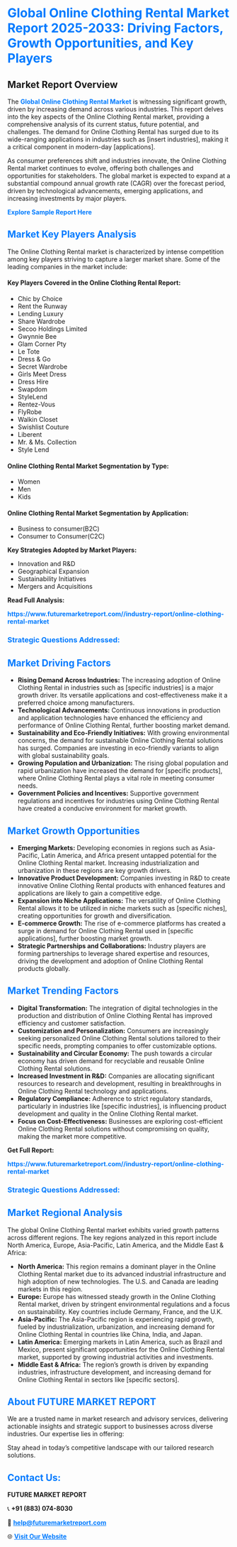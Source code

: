 <h1 style="color: #007BFF;">Global Online Clothing Rental Market Report 2025-2033: Driving Factors, Growth Opportunities, and Key Players</h1>

<section id="overview">
<h2>Market Report Overview</h2>
<p>The <a href="https://www.futuremarketreport.com//industry-report/online-clothing-rental-market" style="color: #007BFF; text-decoration: none;"><strong>Global Online Clothing Rental Market</strong></a> is witnessing significant growth, driven by increasing demand across various industries. This report delves into the key aspects of the Online Clothing Rental market, providing a comprehensive analysis of its current status, future potential, and challenges. The demand for Online Clothing Rental has surged due to its wide-ranging applications in industries such as [insert industries], making it a critical component in modern-day [applications].</p>
<p>As consumer preferences shift and industries innovate, the Online Clothing Rental market continues to evolve, offering both challenges and opportunities for stakeholders. The global market is expected to expand at a substantial compound annual growth rate (CAGR) over the forecast period, driven by technological advancements, emerging applications, and increasing investments by major players.</p>
</section>

<section id="overview">
<p><a href="https://www.futuremarketreport.com//request-sample/reportId=61474" style="color: #007BFF; text-decoration: none;"><strong>Explore Sample Report Here</strong></a></p>
</section>

<section id="key-players">
<h2 style="color: #007BFF;">Market Key Players Analysis</h2>
<p>The Online Clothing Rental market is characterized by intense competition among key players striving to capture a larger market share. Some of the leading companies in the market include:</p>
<h4>Key Players Covered in the Online Clothing Rental Report:</h4>
<ul><li>Chic by Choice</li><li>Rent the Runway</li><li>Lending Luxury</li><li>Share Wardrobe</li><li>Secoo Holdings Limited</li><li>Gwynnie Bee</li><li>Glam Corner Pty</li><li>Le Tote</li><li>Dress &amp; Go</li><li>Secret Wardrobe</li><li>Girls Meet Dress</li><li>Dress Hire</li><li>Swapdom</li><li>StyleLend</li><li>Rentez-Vous</li><li>FlyRobe</li><li>Walkin Closet</li><li>Swishlist Couture</li><li>Liberent</li><li>Mr. &amp; Ms. Collection</li><li>Style Lend</li></ul>
<h4>Online Clothing Rental Market Segmentation by Type:</h4>
<ul><li>Women</li><li>Men</li><li>Kids</li></ul>

<h4>Online Clothing Rental Market Segmentation by Application:</h4>
<ul><li>Business to consumer(B2C)</li><li>Consumer to Consumer(C2C)</li></ul>
<p><strong>Key Strategies Adopted by Market Players:</strong></p>
<ul>
<li>Innovation and R&D</li>
<li>Geographical Expansion</li>
<li>Sustainability Initiatives</li>
<li>Mergers and Acquisitions</li>
</ul>
</section>

<section>
<p><strong>Read Full Analysis: </strong></p><a href="https://www.futuremarketreport.com//industry-report/online-clothing-rental-market" style="color: #007BFF; text-decoration: none;"><strong>https://www.futuremarketreport.com//industry-report/online-clothing-rental-market</strong></a>
<h3 style="color: #007BFF;">Strategic Questions Addressed:</h3>
</section>

<section id="driving-factors">
<h2 style="color: #007BFF;">Market Driving Factors</h2>
<ul>
<li><strong>Rising Demand Across Industries:</strong> The increasing adoption of Online Clothing Rental in industries such as [specific industries] is a major growth driver. Its versatile applications and cost-effectiveness make it a preferred choice among manufacturers.</li>
<li><strong>Technological Advancements:</strong> Continuous innovations in production and application technologies have enhanced the efficiency and performance of Online Clothing Rental, further boosting market demand.</li>
<li><strong>Sustainability and Eco-Friendly Initiatives:</strong> With growing environmental concerns, the demand for sustainable Online Clothing Rental solutions has surged. Companies are investing in eco-friendly variants to align with global sustainability goals.</li>
<li><strong>Growing Population and Urbanization:</strong> The rising global population and rapid urbanization have increased the demand for [specific products], where Online Clothing Rental plays a vital role in meeting consumer needs.</li>
<li><strong>Government Policies and Incentives:</strong> Supportive government regulations and incentives for industries using Online Clothing Rental have created a conducive environment for market growth.</li>
</ul>
</section>

<section id="growth-opportunities">
<h2 style="color: #007BFF;">Market Growth Opportunities</h2>
<ul>
<li><strong>Emerging Markets:</strong> Developing economies in regions such as Asia-Pacific, Latin America, and Africa present untapped potential for the Online Clothing Rental market. Increasing industrialization and urbanization in these regions are key growth drivers.</li>
<li><strong>Innovative Product Development:</strong> Companies investing in R&D to create innovative Online Clothing Rental products with enhanced features and applications are likely to gain a competitive edge.</li>
<li><strong>Expansion into Niche Applications:</strong> The versatility of Online Clothing Rental allows it to be utilized in niche markets such as [specific niches], creating opportunities for growth and diversification.</li>
<li><strong>E-commerce Growth:</strong> The rise of e-commerce platforms has created a surge in demand for Online Clothing Rental used in [specific applications], further boosting market growth.</li>
<li><strong>Strategic Partnerships and Collaborations:</strong> Industry players are forming partnerships to leverage shared expertise and resources, driving the development and adoption of Online Clothing Rental products globally.</li>
</ul>
</section>

<section id="trending-factors">
<h2 style="color: #007BFF;">Market Trending Factors</h2>
<ul>
<li><strong>Digital Transformation:</strong> The integration of digital technologies in the production and distribution of Online Clothing Rental has improved efficiency and customer satisfaction.</li>
<li><strong>Customization and Personalization:</strong> Consumers are increasingly seeking personalized Online Clothing Rental solutions tailored to their specific needs, prompting companies to offer customizable options.</li>
<li><strong>Sustainability and Circular Economy:</strong> The push towards a circular economy has driven demand for recyclable and reusable Online Clothing Rental solutions.</li>
<li><strong>Increased Investment in R&D:</strong> Companies are allocating significant resources to research and development, resulting in breakthroughs in Online Clothing Rental technology and applications.</li>
<li><strong>Regulatory Compliance:</strong> Adherence to strict regulatory standards, particularly in industries like [specific industries], is influencing product development and quality in the Online Clothing Rental market.</li>
<li><strong>Focus on Cost-Effectiveness:</strong> Businesses are exploring cost-efficient Online Clothing Rental solutions without compromising on quality, making the market more competitive.</li>
</ul>
</section>

<section>
<p><strong>Get Full Report: </strong></p><a href="https://www.futuremarketreport.com//industry-report/online-clothing-rental-market" style="color: #007BFF; text-decoration: none;"><strong>https://www.futuremarketreport.com//industry-report/online-clothing-rental-market</strong></a>
<h3 style="color: #007BFF;">Strategic Questions Addressed:</h3>
</section>


<section id="regional-analysis">
<h2 style="color: #007BFF;">Market Regional Analysis</h2>
<p>The global Online Clothing Rental market exhibits varied growth patterns across different regions. The key regions analyzed in this report include North America, Europe, Asia-Pacific, Latin America, and the Middle East & Africa:</p>
<ul>
<li><strong>North America:</strong> This region remains a dominant player in the Online Clothing Rental market due to its advanced industrial infrastructure and high adoption of new technologies. The U.S. and Canada are leading markets in this region.</li>
<li><strong>Europe:</strong> Europe has witnessed steady growth in the Online Clothing Rental market, driven by stringent environmental regulations and a focus on sustainability. Key countries include Germany, France, and the U.K.</li>
<li><strong>Asia-Pacific:</strong> The Asia-Pacific region is experiencing rapid growth, fueled by industrialization, urbanization, and increasing demand for Online Clothing Rental in countries like China, India, and Japan.</li>
<li><strong>Latin America:</strong> Emerging markets in Latin America, such as Brazil and Mexico, present significant opportunities for the Online Clothing Rental market, supported by growing industrial activities and investments.</li>
<li><strong>Middle East & Africa:</strong> The region’s growth is driven by expanding industries, infrastructure development, and increasing demand for Online Clothing Rental in sectors like [specific sectors].</li>
</ul>
</section>

<footer>
<h2 style="color: #007BFF;">About FUTURE MARKET REPORT</h2>
<p>We are a trusted name in market research and advisory services, delivering actionable insights and strategic support to businesses across diverse industries. Our expertise lies in offering:</p>

<p>Stay ahead in today’s competitive landscape with our tailored research solutions.</p>

<h2 style="color: #007BFF;">Contact Us:</h2>
<p><strong>FUTURE MARKET REPORT</strong></p>
<p>📞 <strong>+91 (883) 074-8030</strong></p>
<p>📧 <strong><a href="mailto:help@futuremarketreport.com" style="color: #007BFF;">help@futuremarketreport.com</a></strong></p>
<p>🌐 <strong><a href="https://www.futuremarketreport.com/" style="color: #007BFF;">Visit Our Website</a></strong></p>
</footer>